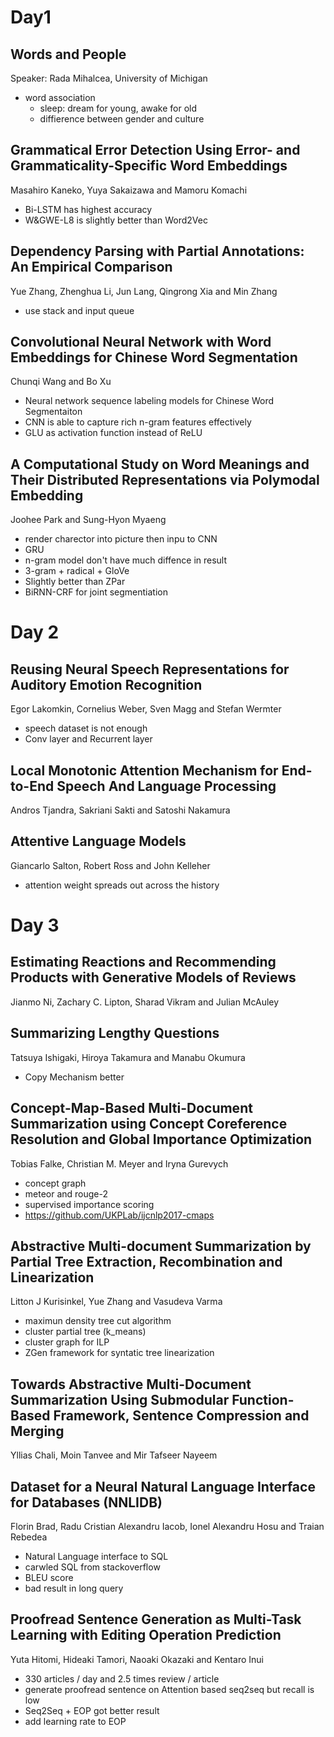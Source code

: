 # Day1

## Words and People
Speaker: Rada Mihalcea, University of Michigan

* word association 
    * sleep: dream for young, awake for old
    * diffierence between gender and culture

## Grammatical Error Detection Using Error- and Grammaticality-Specific Word Embeddings
Masahiro Kaneko, Yuya Sakaizawa and Mamoru Komachi

* Bi-LSTM has highest accuracy
* W&GWE-L8 is slightly better than Word2Vec

## Dependency Parsing with Partial Annotations: An Empirical Comparison
Yue Zhang, Zhenghua Li, Jun Lang, Qingrong Xia and Min Zhang

* use stack and input queue

## Convolutional Neural Network with Word Embeddings for Chinese Word Segmentation
Chunqi Wang and Bo Xu

* Neural network sequence labeling models for Chinese Word Segmentaiton
* CNN is able to capture rich n-gram features effectively
* GLU as activation function instead of ReLU

## A Computational Study on Word Meanings and Their Distributed Representations via Polymodal Embedding
Joohee Park and Sung-Hyon Myaeng

* render charector into picture then inpu to CNN
* GRU
* n-gram model don't have much diffence in result
* 3-gram + radical + GloVe
* Slightly better than ZPar
* BiRNN-CRF for joint segmentiation 

# Day 2

## Reusing Neural Speech Representations for Auditory Emotion Recognition
Egor Lakomkin, Cornelius Weber, Sven Magg and Stefan Wermter

* speech dataset is not enough
* Conv layer and Recurrent layer

## Local Monotonic Attention Mechanism for End-to-End Speech And Language Processing
Andros Tjandra, Sakriani Sakti and Satoshi Nakamura


## Attentive Language Models
Giancarlo Salton, Robert Ross and John Kelleher

* attention weight spreads out across the history

# Day 3

## Estimating Reactions and Recommending Products with Generative Models of Reviews
Jianmo Ni, Zachary C. Lipton, Sharad Vikram and Julian McAuley

## Summarizing Lengthy Questions
Tatsuya Ishigaki, Hiroya Takamura and Manabu Okumura

* Copy Mechanism better

## Concept-Map-Based Multi-Document Summarization using Concept Coreference Resolution and Global Importance Optimization
Tobias Falke, Christian M. Meyer and Iryna Gurevych

* concept graph
* meteor and rouge-2
* supervised importance scoring 
* https://github.com/UKPLab/ijcnlp2017-cmaps

## Abstractive Multi-document Summarization by Partial Tree Extraction, Recombination and Linearization
Litton J Kurisinkel, Yue Zhang and Vasudeva Varma

* maximun density tree cut algorithm
* cluster partial tree (k_means)
* cluster graph for ILP
* ZGen framework for syntatic tree linearization

## Towards Abstractive Multi-Document Summarization Using Submodular Function-Based Framework, Sentence Compression and Merging
Yllias Chali, Moin Tanvee and Mir Tafseer Nayeem

## Dataset for a Neural Natural Language Interface for Databases (NNLIDB)
Florin Brad, Radu Cristian Alexandru Iacob, Ionel Alexandru Hosu and Traian Rebedea

* Natural Language interface to SQL
* carwled SQL from stackoverflow
* BLEU score 
* bad result in long query


## Proofread Sentence Generation as Multi-Task Learning with Editing Operation Prediction
Yuta Hitomi, Hideaki Tamori, Naoaki Okazaki and Kentaro Inui

* 330 articles / day and 2.5 times review / article
* generate proofread sentence on Attention based seq2seq but recall is low
* Seq2Seq + EOP got better result
* add learning rate to EOP
